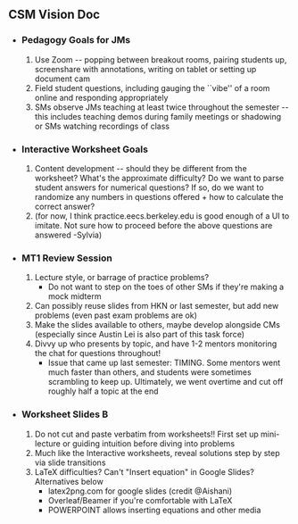 ## CSM Vision Doc ##

- ### Pedagogy Goals for JMs
  1. Use Zoom -- popping between breakout rooms, pairing students up, screenshare with annotations, writing on tablet or setting up document cam
  2. Field student questions, including gauging the ``vibe'' of a room online and responding appropriately
  3. SMs observe JMs teaching at least twice throughout the semester -- this includes teaching demos during family meetings or shadowing or SMs watching recordings of class
- ### Interactive Worksheet Goals
  1. Content development -- should they be different from the worksheet? What's the approximate difficulty? Do we want to parse student answers for numerical questions? If so, do we want to randomize any numbers in questions offered + how to calculate the correct answer?
  2. (for now, I think practice.eecs.berkeley.edu is good enough of a UI to imitate. Not sure how to proceed before the above questions are answered -Sylvia)
- ### MT1 Review Session
  1. Lecture style, or barrage of practice problems?
      - Do not want to step on the toes of other SMs if they're making a mock midterm
  2. Can possibly reuse slides from HKN or last semester, but add new problems (even past exam problems are ok)
  1. Make the slides available to others, maybe develop alongside CMs (especially since Austin Lei is also part of this task force)
  3. Divvy up who presents by topic, and have 1-2 mentors monitoring the chat for questions throughout!
      - Issue that came up last semester: TIMING. Some mentors went much faster than others, and students were sometimes scrambling to keep up. Ultimately, we went overtime and cut off roughly half a topic at the end
- ### Worksheet Slides B
  1. Do not cut and paste verbatim from worksheets!! First set up mini-lecture or guiding intuition before diving into problems
  2. Much like the Interactive worksheets, reveal solutions step by step via slide transitions
  3. LaTeX difficulties? Can't "Insert equation" in Google Slides? Alternatives below
      - latex2png.com for google slides (credit @Aishani)
      - Overleaf/Beamer if you're comfortable with LaTeX
      - POWERPOINT allows inserting equations and other media
